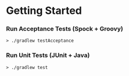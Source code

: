 # Getting Started

### Run Acceptance Tests (Spock + Groovy)
```
> ./gradlew testAcceptance
```

### Run Unit Tests (JUnit + Java)
```
> ./gradlew test
```
